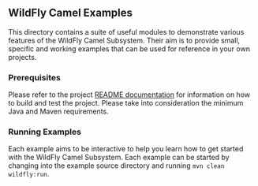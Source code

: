 ## WildFly Camel Examples

This directory contains a suite of useful modules to demonstrate various features of the WildFly Camel Subsystem.
Their aim is to provide small, specific and working examples that can be used for reference in your own projects.

### Prerequisites

Please refer to the project [README documentation](../README.md) for information on how to build and test the project.
Please take into consideration the minimum Java and Maven requirements.

### Running Examples

Each example aims to be interactive to help you learn how to get started with the WildFly Camel Subsystem. Each example
can be started by changing into the example source directory and running `mvn clean wildfly:run`.
